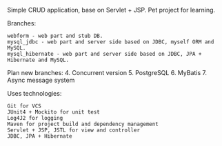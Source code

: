 

Simple CRUD application, base on Servlet + JSP. Pet project for learning.

Branches:

    webform - web part and stub DB.
    mysql_jdbc - web part and server side based on JDBC, myself ORM and MySQL.
    mysql_hibernate - web part and server side based on JDBC, JPA + Hibernate and MySQL.

Plan new branches: 4. Concurrent version 5. PostgreSQL 6. MyBatis 7. Async message system

Uses technologies:

    Git for VCS
    JUnit4 + Mockito for unit test
    Log4J2 for logging
    Maven for project build and dependency management
    Servlet + JSP, JSTL for view and controller
    JDBC, JPA + Hibernate

